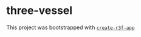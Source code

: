 # three-vessel

This project was bootstrapped with [`create-r3f-app`](https://github.com/utsuboco/create-r3f-app)